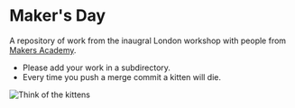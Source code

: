 # Maker's Day

A repository of work from the inaugral London workshop with people from [Makers Academy](http://makersacademy.com/).

* Please add your work in a subdirectory.
* Every time you push a merge commit a kitten will die.

![Think of the kittens](http://cdn.meme.am/instances/54385608.jpg)

